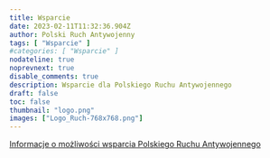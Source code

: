 ```yaml
---
title: Wsparcie
date: 2023-02-11T11:32:36.904Z
author: Polski Ruch Antywojenny
tags: [ "Wsparcie" ]
#categories: [ "Wsparcie" ]
nodateline: true
noprevnext: true
disable_comments: true
description: Wsparcie dla Polskiego Ruchu Antywojennego
draft: false
toc: false
thumbnail: "logo.png"
images: ["Logo_Ruch-768x768.png"]
---
```

[Informacje o możliwości wsparcia Polskiego Ruchu Antywojennego](https://polskiruchantywojenny.com/pokoj-i-wolnosc/wsparcie/ "Srona wsparcia Polskiego Ruchu Antywojennego")

